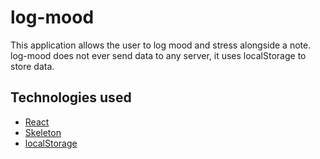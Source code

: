 log-mood
===

This application allows the user to log mood and stress alongside a note. log-mood does not ever send data to any server, it uses localStorage to store data.

Technologies used
---

- [React](http://facebook.github.io/react)
- [Skeleton](http://getskeleton.com)
- [localStorage](https:developer.mozilla.org/en-US/docs/Web/API/Storage/LocalStorage)
